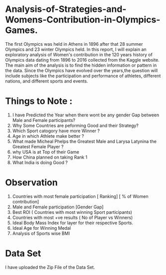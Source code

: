 # Analysis-of-Strategies-and-Womens-Contribution-in-Olympics-Games.
The first Olympics was held in Athens in 1896 after that 28 summer Olympics and 23 winter Olympics held. 
In this report, I will explain an exploratory analysis of Women's contribution in the 120 years history of Olympics data dating from 1896 to 2016 collected from the Kaggle website.
The main aim of the analysis is to find the hidden information or pattern in the data. Since the Olympics have evolved over the years,the question will include subjects like the participation and performance of athletes, different nations, and different sports and events.

# Things to Note :
1. I have Predicted the Year when there wont be any gender Gap between Male and Female participants?
2. Why Some Countries are peforming Good and their Strategy?
3. Which Sport catogory have more Winner ?
4. Age in which Athlete make better ?
5. What made Micheal Phelps the Greatest Male and Larysa Latynina the Greatest Female Player ?
6. why USA is at Top of their Game
7. How China planned on taking Rank 1
8. What India is doing Good ?

# Observation 
1. Countries with most female participation [ Ranking] [ % of Women contribution]
2. Male and Female participation [Gender Gap]
3. Best ROI ( Countries with most winning Sport participants)  
4. Countries with most +ve results ( No of Player vs Winners)
5. Ideal Body Mass Index for layer for their respective Sports.
6. Ideal Age for Winning Medal
7. Analysis of Sports wise BMI


# Data Set
I have uploaded the Zip File of the Data Set.




